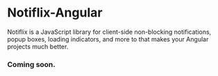 # Notiflix-Angular
Notiflix is a JavaScript library for client-side non-blocking notifications, popup boxes, loading indicators, and more to that makes your Angular projects much better.

### Coming soon.

